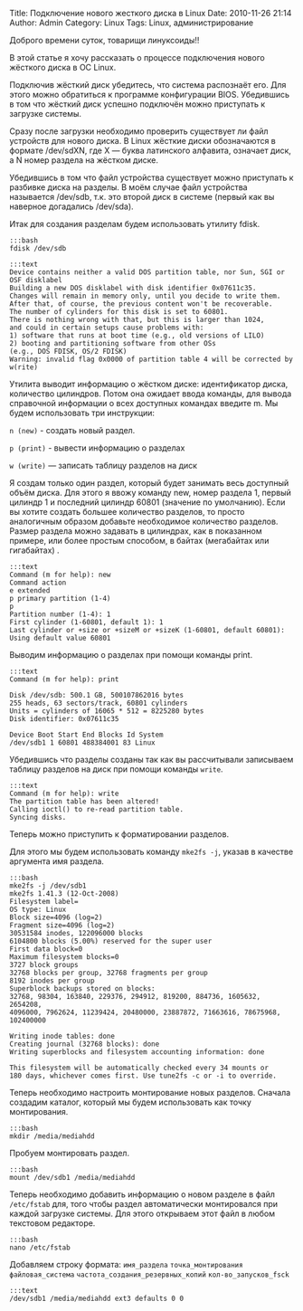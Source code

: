 Title: Подключение нового жесткого диска в Linux
Date: 2010-11-26 21:14
Author: Admin
Category: Linux
Tags: Linux, администрирование

Доброго времени суток, товарищи линуксоиды!!

В этой статье я хочу рассказать о процессе подключения нового жёсткого
диска в ОС Linux.

Подключив жёсткий диск убедитесь, что система распознаёт его. Для этого
можно обратиться к программе конфигурации BIOS. Убедившись в том что
жёсткий диск успешно подключён можно приступать к загрузке системы.

Сразу после загрузки необходимо проверить существует ли файл устройств
для нового диска. В Linux жёсткие диски обозначаются в формате
/dev/sdXN, где X — буква латинского алфавита, означает диск, а N номер
раздела на жёстком диске.

Убедившись в том что файл устройства существует можно приступать к
разбивке диска на разделы. В моём случае файл устройства называется
/dev/sdb, т.к. это второй диск в системе (первый как вы наверное
догадались /dev/sda).

Итак для создания разделам будем использовать утилиту fdisk.

	:::bash
	fdisk /dev/sdb

	:::text
	Device contains neither a valid DOS partition table, nor Sun, SGI or OSF disklabel
	Building a new DOS disklabel with disk identifier 0x07611c35.
	Changes will remain in memory only, until you decide to write them.
	After that, of course, the previous content won't be recoverable.
	The number of cylinders for this disk is set to 60801.
	There is nothing wrong with that, but this is larger than 1024,
	and could in certain setups cause problems with:
	1) software that runs at boot time (e.g., old versions of LILO)
	2) booting and partitioning software from other OSs
	(e.g., DOS FDISK, OS/2 FDISK)
	Warning: invalid flag 0x0000 of partition table 4 will be corrected by w(rite)

Утилита выводит информацию о жёстком диске: идентификатор диска,
количество цилиндров. Потом она ожидает ввода команды, для вывода
справочной информации о всех доступных командах введите m. Мы будем
использовать три инструкции:

`n (new)` - создать новый раздел.

`p (print)` - вывести информацию о разделах

`w (write)` — записать таблицу разделов на диск

Я создам только один раздел, который будет занимать весь доступный объём
диска. Для этого я ввожу команду new, номер раздела 1, первый цилиндр 1
и последний цилиндр 60801 (значение по умолчанию). Если вы хотите
создать большее количество разделов, то просто аналогичным образом
добавьте необходимое количество разделов. Размер раздела можно задавать
в цилиндрах, как в показанном примере, или более простым способом, в
байтах (мегабайтах или гигабайтах) .

	:::text
	Command (m for help): new
	Command action
	e extended
	p primary partition (1-4)
	p
	Partition number (1-4): 1
	First cylinder (1-60801, default 1): 1
	Last cylinder or +size or +sizeM or +sizeK (1-60801, default 60801):
	Using default value 60801

Выводим информацию о разделах при помощи команды print.

	:::text
	Command (m for help): print

	Disk /dev/sdb: 500.1 GB, 500107862016 bytes
	255 heads, 63 sectors/track, 60801 cylinders
	Units = cylinders of 16065 * 512 = 8225280 bytes
	Disk identifier: 0x07611c35

	Device Boot Start End Blocks Id System
	/dev/sdb1 1 60801 488384001 83 Linux

Убедившись что разделы созданы так как вы рассчитывали записываем
таблицу разделов на диск при помощи команды `write`.

	:::text
	Command (m for help): write
	The partition table has been altered!
	Calling ioctl() to re-read partition table.
	Syncing disks.

Теперь можно приступить к форматировании разделов.

Для этого мы будем использовать команду `mke2fs -j`, указав в качестве
аргумента имя раздела.

	:::bash
	mke2fs -j /dev/sdb1
	mke2fs 1.41.3 (12-Oct-2008)
	Filesystem label=
	OS type: Linux
	Block size=4096 (log=2)
	Fragment size=4096 (log=2)
	30531584 inodes, 122096000 blocks
	6104800 blocks (5.00%) reserved for the super user
	First data block=0
	Maximum filesystem blocks=0
	3727 block groups
	32768 blocks per group, 32768 fragments per group
	8192 inodes per group
	Superblock backups stored on blocks:
	32768, 98304, 163840, 229376, 294912, 819200, 884736, 1605632, 2654208,
	4096000, 7962624, 11239424, 20480000, 23887872, 71663616, 78675968,
	102400000

	Writing inode tables: done
	Creating journal (32768 blocks): done
	Writing superblocks and filesystem accounting information: done

	This filesystem will be automatically checked every 34 mounts or
	180 days, whichever comes first. Use tune2fs -c or -i to override.

Теперь необходимо настроить монтирование новых разделов. Сначала
создадим каталог, который мы будем использовать как точку монтирования.

	:::bash
	mkdir /media/mediahdd

Пробуем монтировать раздел.

	:::bash
	mount /dev/sdb1 /media/mediahdd

Теперь необходимо добавить информацию о новом разделе в файл `/etc/fstab`
для, того чтобы раздел автоматически монтировался при каждой загрузке
системы. Для этого открываем этот файл в любом текстовом редакторе.

	:::bash
	nano /etc/fstab

Добавляем строку формата: `имя_раздела` `точка_монтирования`
`файловая_система` `частота_создания_резервных_копий`
`кол-во_запусков_fsck`

	:::text
	/dev/sdb1 /media/mediahdd ext3 defaults 0 0
